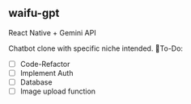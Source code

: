 ## waifu-gpt
React Native + Gemini API

Chatbot clone with specific niche intended.
📌To-Do:
- [ ] Code-Refactor
- [ ] Implement Auth
- [ ] Database
- [ ] Image upload function
